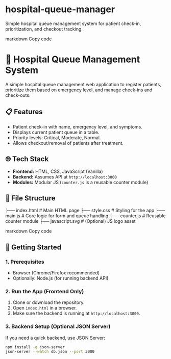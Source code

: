 # hospital-queue-manager
Simple hospital queue management system for patient check-in, prioritization, and checkout tracking.

markdown
Copy code
# 🏥 Hospital Queue Management System

A simple hospital queue management web application to register patients, prioritize them based on emergency level, and manage check-ins and check-outs.

## 📋 Features
- Patient check-in with name, emergency level, and symptoms.
- Displays current patient queue in a table.
- Priority levels: Critical, Moderate, Normal.
- Allows checkout/removal of patients after treatment.

## 🌐 Tech Stack
- **Frontend:** HTML, CSS, JavaScript (Vanilla)
- **Backend:** Assumes API at `http://localhost:3000`
- **Modules:** Modular JS (`counter.js` is a reusable counter module)

## 📂 File Structure
├── index.html # Main HTML page
├── style.css # Styling for the app
├── main.js # Core logic for form and queue handling
├── counter.js # Reusable counter module
├── javascript.svg # (Optional) JS logo asset

markdown
Copy code

## 🚀 Getting Started

### 1. Prerequisites
- Browser (Chrome/Firefox recommended)
- Optionally: Node.js (for running backend API)

### 2. Run the App (Frontend Only)
1. Clone or download the repository.
2. Open `index.html` in a browser.
3. Make sure the backend is running at `http://localhost:3000`.

### 3. Backend Setup (Optional JSON Server)
If you need a quick backend, use JSON Server:
```bash
npm install -g json-server
json-server --watch db.json --port 3000
